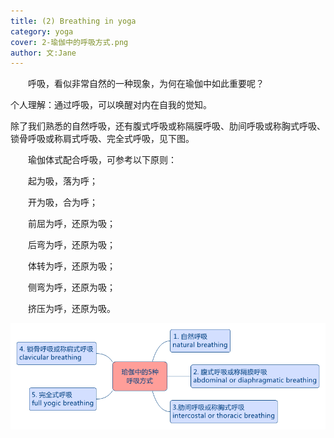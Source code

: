 ```yaml
---
title: (2) Breathing in yoga 
category: yoga
cover: 2-瑜伽中的呼吸方式.png
author: 文:Jane 
---
```


&emsp;&emsp;呼吸，看似非常自然的一种现象，为何在瑜伽中如此重要呢？

个人理解：通过呼吸，可以唤醒对内在自我的觉知。

除了我们熟悉的自然呼吸，还有腹式呼吸或称隔膜呼吸、肋间呼吸或称胸式呼吸、锁骨呼吸或称肩式呼吸、完全式呼吸，见下图。

&emsp;&emsp;瑜伽体式配合呼吸，可参考以下原则：

&emsp;&emsp;起为吸，落为呼；

&emsp;&emsp;开为吸，合为呼；

&emsp;&emsp;前屈为呼，还原为吸；

&emsp;&emsp;后弯为呼，还原为吸；

&emsp;&emsp;体转为呼，还原为吸；

&emsp;&emsp;侧弯为呼，还原为吸；

&emsp;&emsp;挤压为呼，还原为吸。



![breathing in yoga](./2-瑜伽中的呼吸方式.png)

      
        
